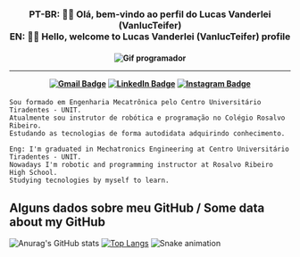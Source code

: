 <h3 align="center"> 
PT-BR:  👋🏻 Olá, bem-vindo ao perfil do Lucas Vanderlei (VanlucTeifer)<br>
EN: 👋🏻 Hello, welcome to Lucas Vanderlei (VanlucTeifer) profile
</h3>
<h4 align="center">

![Gif programador](https://c.tenor.com/2uyENRmiUt0AAAAC/coding.gif)

<hr>

[![Gmail Badge](https://img.shields.io/badge/-Gmail-EA4335?logo=gmail&logoColor=white&style=for-the-badge&link=https://github.com/VanlucTeifer)](mailto:lucasvanderlei.f@gmail.com)
[![LinkedIn Badge](https://img.shields.io/badge/-LinkedIn-0A66C2?logo=linkedin&logoColor=white&style=for-the-badge&link=https://github.com/VanlucTeifer)](https://www.linkedin.com/in/lucas-vanderlei-ferreira/)
[![Instagram Badge](https://img.shields.io/badge/-Instagram-E4405F?logo=instagram&logoColor=white&style=for-the-badge&link=https://github.com/VanlucTeifer)](https://www.instagram.com/lucasvanferte/)
</h4>

```
Sou formado em Engenharia Mecatrônica pelo Centro Universitário Tiradentes - UNIT. 
Atualmente sou instrutor de robótica e programação no Colégio Rosalvo Ribeiro.
Estudando as tecnologias de forma autodidata adquirindo conhecimento.

Eng: I'm graduated in Mechatronics Engineering at Centro Universitário Tiradentes - UNIT.
Nowadays I'm robotic and programming instructor at Rosalvo Ribeiro High School.
Studying tecnologies by myself to learn.
```

## Alguns dados sobre meu GitHub / Some data about my GitHub
![Anurag's GitHub stats](https://github-readme-stats.vercel.app/api?username=VanlucTeifer&show_icons=true&theme=tokyonight)
[![Top Langs](https://github-readme-stats.vercel.app/api/top-langs/?username=VanlucTeifer&layout=compact&theme=tokyonight)](https://github.com/VanlucTeifer)
![Snake animation](https://github.com/VanlucTeifer/VanlucTeifer/blob/output/github-contribution-grid-snake.svg)
